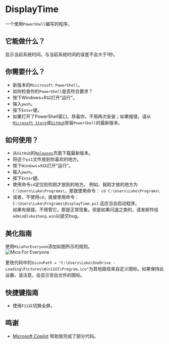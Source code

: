 # DisplayTime

一个使用`PowerShell`编写的程序。

## 它能做什么？

显示当前系统时间。与当前系统时间的误差不会大于1秒。

## 你需要什么？

- 新版本的`Miccrosoft PowerShell`。
 - 如何检查你的`PowerShell`是否符合要求？
 - 按下Windows+R以打开“运行”。
 - 输入`pwsh`。
 - 按下`Enter`键。
 - 如果打开了PowerShell窗口，恭喜你，不用再次安装；如果报错，请从[`Microsoft Store`](https://apps.microsoft.com/detail/9mz1snwt0n5d)或[`GitHub`](https://github.com/PowerShell/PowerShell/releases/latest)安装`PowerShell`的最新版本。

## 如何使用？

- 从`GitHub`的[`Releases`](https://github.com/zsr-lukezhang/DisplayTime/releases/latest)页面下载最新版本。
- 将这个`ps1`文件放到你喜欢的地方。
- 按下`Windows`+`R`以打开“运行”。
- 输入`pwsh`。
- 按下`Enter`键。
- 使用命令`cd`定位到你刚才放到的地方。
  例如，我刚才放的地方为`C:\Users\Luke\Programs\`，那就使用命令：
  `cd C:\Users\Luke\Programs\`
- 或者，不使用`cd`，直接使用命令：
  `C:\Users\Luke\Programs\DisplayTime.ps1`
这应当会启动程序。  
如果有报错，不用管它。那是正常现象。但是如果闪退之类的，请发邮件给`admin@lukezhang.win`以提交bug。

## 美化指南

使用`MicaForEveryone`添加如图所示的规则。  
![Mica For Everyone](https://github.com/user-attachments/assets/b67f8601-bae7-4634-8ff5-e526802b429c)

更改代码中的`$iconPath = "C:\Users\Luke\OneDrive - Loading\Pictures\Win11UI\Program.ico"`为其他路径来自定义图标。如果保持此设置，请注意，会显示空白文件的图标。

## 快捷键指南

- 使用`F11`以切换全屏。

## 鸣谢

- [Microsoft Copilot](https://copilot.microsoft.com) 帮助我完成了部分代码。
